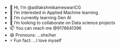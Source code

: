 - 👋 Hi, I’m @adilakshmikameswariCG
- 👀 I’m interested in Applied Machine learning
- 🌱 I’m currently learning Gen AI
- 💞️ I’m looking to collaborate on Data science projects
- 📫 You can reach me @9176641396
- 😄 Pronouns: ...she/her
- ⚡ Fun fact: ...I love myself

<!---
adilakshmikameswariCG/adilakshmikameswariCG is a ✨ special ✨ repository because its `README.md` (this file) appears on your GitHub profile.
You can click the Preview link to take a look at your changes.
--->
